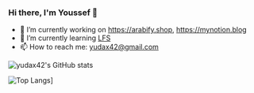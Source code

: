 ### Hi there, I'm Youssef 👋

- 🔭 I’m currently working on https://arabify.shop, https://mynotion.blog
- 🌱 I’m currently learning [LFS](https://www.linuxfromscratch.org/)
- 📫 How to reach me: yudax42@gmail.com

![yudax42's GitHub stats](https://github-readme-stats.vercel.app/api?username=yudax42&show_icons=true&theme=radical)

![Top Langs](https://github-readme-stats.vercel.app/api/top-langs/?username=yudax42&layout=compact)]

